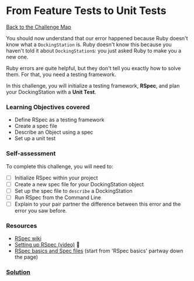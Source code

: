 # From Feature Tests to Unit Tests

[Back to the Challenge Map](../0_challenge_map.md)

You should now understand that our error happened because Ruby doesn't know what a `DockingStation` is. Ruby doesn't know this because you haven't told it about `DockingStation`s: you just asked Ruby to make you a new one.

Ruby errors are quite helpful, but they don't tell you exactly how to solve them. For that, you need a testing framework.

In this challenge, you will initialize a testing framework, **RSpec**, and plan your DockingStation with a **Unit Test**.

### Learning Objectives covered
- Define RSpec as a testing framework
- Create a spec file
- Describe an Object using a spec
- Set up a unit test

### Self-assessment

To complete this challenge, you will need to:

- [ ] Initialize RSpec within your project
- [ ] Create a new spec file for your DockingStation object
- [ ] Set up the spec file to `describe` a DockingStation
- [ ] Run RSpec from the Command Line
- [ ] Explain to your pair partner the difference between this error and the error you saw before.

### Resources
- [RSpec wiki](https://github.com/rspec/rspec/wiki)
- [Setting up RSpec (video)]() :construction:
- [RSpec basics and Spec files](https://semaphoreci.com/community/tutorials/getting-started-with-rspec) (start from 'RSpec basics' partway down the page)

### [Solution](solutions/5.md)